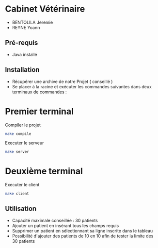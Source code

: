 # Cabinet Vétérinaire

- BENTOLILA Jeremie
- REYNE Yoann

## Pré-requis

- Java installé

## Installation

- Récupérer une archive de notre Projet ( conseillé ) 
- Se placer à la racine et exécuter les commandes suivantes dans deux terminaux de commandes :

# Premier terminal

Compiler le projet

```bash
make compile
```

Executer le serveur

```bash
make server
```
# Deuxième terminal

Executer le client

```bash
make client
```
## Utilisation

- Capacité maximale conseillée : 30 patients
- Ajouter un patient en insérant tous les champs requis
- Supprimer un patient en sélectionnant sa ligne inscrite dans le tableau
- Possibilité d'ajouter des patients de 10 en 10 afin de tester la limite des 30 patients
